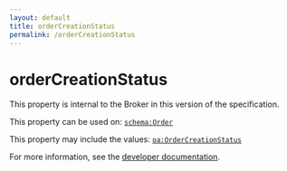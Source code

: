 ```yaml
---
layout: default
title: orderCreationStatus
permalink: /orderCreationStatus
---
```


# orderCreationStatus
This property is internal to the Broker in this version of the specification.

This property can be used on: [`schema:Order`](https://schema.org/Order)

This property may include the values: [`oa:OrderCreationStatus`](https://openactive.io/OrderCreationStatus)

For more information, see the [developer documentation](https://developer.openactive.io/data-model/types/).